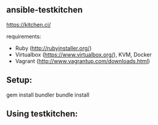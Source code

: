 ## ansible-testkitchen

https://kitchen.ci/

requirements:
- Ruby (http://rubyinstaller.org/)
- Virtualbox (https://www.virtualbox.org/), KVM, Docker
- Vagrant (http://www.vagrantup.com/downloads.html)

## Setup:
gem install bundler
bundle install

## Using testkitchen:
